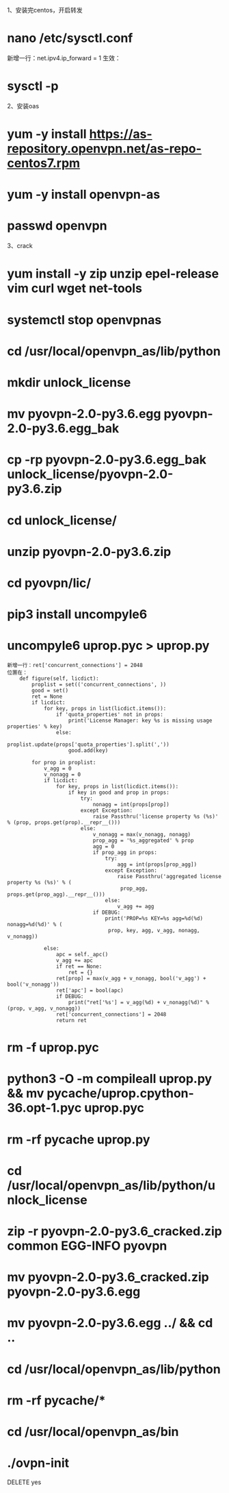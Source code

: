 1、安装完centos，开启转发
# nano /etc/sysctl.conf
新增一行：net.ipv4.ip_forward = 1
生效：
# sysctl -p

2、安装oas
# yum -y install https://as-repository.openvpn.net/as-repo-centos7.rpm
# yum -y install openvpn-as
# passwd openvpn

3、crack
# yum install -y zip unzip epel-release vim curl wget net-tools
# systemctl stop openvpnas
# cd /usr/local/openvpn_as/lib/python
# mkdir unlock_license
# mv pyovpn-2.0-py3.6.egg pyovpn-2.0-py3.6.egg_bak
# cp -rp pyovpn-2.0-py3.6.egg_bak unlock_license/pyovpn-2.0-py3.6.zip
# cd unlock_license/
# unzip pyovpn-2.0-py3.6.zip
# cd pyovpn/lic/
# pip3 install uncompyle6
# uncompyle6 uprop.pyc > uprop.py
```
新增一行：ret['concurrent_connections'] = 2048
位置在：
    def figure(self, licdict):
        proplist = set(('concurrent_connections', ))
        good = set()
        ret = None
        if licdict:
            for key, props in list(licdict.items()):
                if 'quota_properties' not in props:
                    print('License Manager: key %s is missing usage properties' % key)
                else:
                    proplist.update(props['quota_properties'].split(','))
                    good.add(key)

        for prop in proplist:
            v_agg = 0
            v_nonagg = 0
            if licdict:
                for key, props in list(licdict.items()):
                    if key in good and prop in props:
                        try:
                            nonagg = int(props[prop])
                        except Exception:
                            raise Passthru('license property %s (%s)' % (prop, props.get(prop).__repr__()))
                        else:
                            v_nonagg = max(v_nonagg, nonagg)
                            prop_agg = '%s_aggregated' % prop
                            agg = 0
                            if prop_agg in props:
                                try:
                                    agg = int(props[prop_agg])
                                except Exception:
                                    raise Passthru('aggregated license property %s (%s)' % (
                                     prop_agg, props.get(prop_agg).__repr__()))
                                else:
                                    v_agg += agg
                            if DEBUG:
                                print('PROP=%s KEY=%s agg=%d(%d) nonagg=%d(%d)' % (
                                 prop, key, agg, v_agg, nonagg, v_nonagg))

            else:
                apc = self._apc()
                v_agg += apc
                if ret == None:
                    ret = {}
                ret[prop] = max(v_agg + v_nonagg, bool('v_agg') + bool('v_nonagg'))
                ret['apc'] = bool(apc)
                if DEBUG:
                    print("ret['%s'] = v_agg(%d) + v_nonagg(%d)" % (prop, v_agg, v_nonagg))
                ret['concurrent_connections'] = 2048
                return ret
```
# rm -f uprop.pyc
# python3 -O -m compileall uprop.py && mv __pycache__/uprop.cpython-36.opt-1.pyc uprop.pyc
# rm -rf __pycache__ uprop.py
# cd /usr/local/openvpn_as/lib/python/unlock_license
# zip -r pyovpn-2.0-py3.6_cracked.zip common EGG-INFO pyovpn
# mv pyovpn-2.0-py3.6_cracked.zip pyovpn-2.0-py3.6.egg
# mv pyovpn-2.0-py3.6.egg ../ && cd ..
# cd /usr/local/openvpn_as/lib/python
# rm -rf __pycache__/*
# cd /usr/local/openvpn_as/bin
# ./ovpn-init

DELETE
yes
